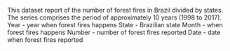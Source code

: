 This dataset report of the number of forest fires in Brazil divided by states. The series comprises the period of approximately 10 years (1998 to 2017).
Year - year when forest fires happens
State  - Brazilian state
Month - when forest fires happens
Number - number of forest fires reported
Date - date when forest fires reported
